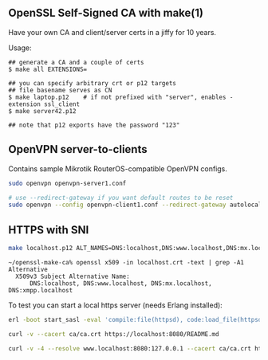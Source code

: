 ## OpenSSL Self-Signed CA with make(1)

Have your own CA and client/server certs in a jiffy for 10 years.

Usage:

```console
## generate a CA and a couple of certs
$ make all EXTENSIONS=

## you can specify arbitrary crt or p12 targets
## file basename serves as CN
$ make laptop.p12    # if not prefixed with "server", enables -extension ssl_client
$ make server42.p12 

## note that p12 exports have the password "123"
```

## OpenVPN server-to-clients

Contains sample Mikrotik RouterOS-compatible OpenVPN configs.

```bash
sudo openvpn openvpn-server1.conf

# use --redirect-gateway if you want default routes to be reset
sudo openvpn --config openvpn-client1.conf --redirect-gateway autolocal
```

## HTTPS with SNI

```bash
make localhost.p12 ALT_NAMES=DNS:localhost,DNS:www.localhost,DNS:mx.localhost,DNS:xmpp.localhost CLIENT_EXTENSIONS=
```

```console
~/openssl-make-ca% openssl x509 -in localhost.crt -text | grep -A1 Alternative
  X509v3 Subject Alternative Name: 
      DNS:localhost, DNS:www.localhost, DNS:mx.localhost, DNS:xmpp.localhost
```

To test you can start a local https server (needs Erlang installed):

```bash
erl -boot start_sasl -eval 'compile:file(httpsd), code:load_file(httpsd), httpsd:start().' -certfile localhost.crt  -keyfile localhost.key -cacertfile ca/ca.crt

curl -v --cacert ca/ca.crt https://localhost:8080/README.md

curl -v -4 --resolve www.localhost:8080:127.0.0.1 --cacert ca/ca.crt https://www.localhost:8080/README.md
```
